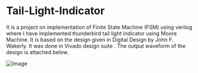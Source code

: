 # Tail-Light-Indicator
It is a project on implementation of Finite State Machine (FSM) using verilog where I have implemented thunderbird tail light indicator using Moore Machine. It is based on the design given in Digital Design by John F. Wakerly. It was done in Vivado design suite . The output waveform of the design is attached below.

![Image](https://github.com/user-attachments/assets/de94c600-6502-42f2-ae61-cb4911877f7c)
